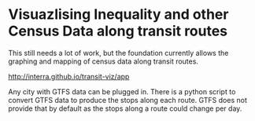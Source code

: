 # Visuazlising Inequality and other Census Data along transit routes

This still needs a lot of work, but the foundation currently allows the graphing and mapping of census data along transit routes.

http://interra.github.io/transit-viz/app

Any city with GTFS data can be plugged in. There is a python script to convert GTFS data to produce the stops along each route. GTFS does not provide that by default as the stops along a route could change per day.   

 
 
 
 
 
 
 
     
